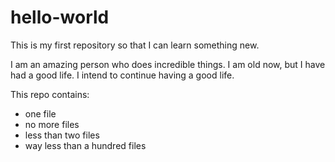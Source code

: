 # hello-world
This is my first repository so that I can learn something new.

I am an amazing person who does incredible things.  I am old now, but I have had a good life. I intend to continue having a good life.

This repo contains:
- one file
- no more files
- less than two files
- way less than a hundred files
